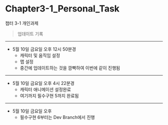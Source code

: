 # Chapter3-1_Personal_Task
 챕터 3-1 개인과제
 
> 업데이트 기록
---
* 5월 10일 금요일 오후 12시 50분경
  - 캐릭터 및 움직임 설정
  - 맵 설정
  - 중간에 업데이트하는 것을 깜빡하여 이번에 같이 진행됨
---
* 5월 10일 금요일 오후 4시 22분경
  - 캐릭터 애니메이션 설정완료
  - 여기까지 필수구현 5까지 완료됨
---
* 5월 10일 금요일 오후
  - 필수구현 6부터는 Dev Branch에서 진행
